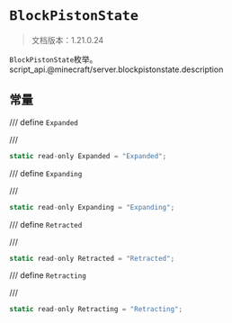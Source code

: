 # `BlockPistonState`

> 文档版本：1.21.0.24

`BlockPistonState`枚举。script_api.@minecraft/server.blockpistonstate.description

## 常量

/// define
`Expanded`


///

```js
static read-only Expanded = "Expanded";
```


/// define
`Expanding`


///

```js
static read-only Expanding = "Expanding";
```


/// define
`Retracted`


///

```js
static read-only Retracted = "Retracted";
```


/// define
`Retracting`


///

```js
static read-only Retracting = "Retracting";
```

